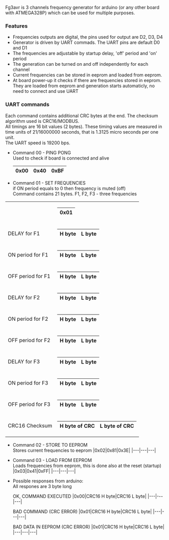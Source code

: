 Fg3avr is 3 channels frequency generator for arduino (or any other board with ATMEGA328P) which can be used for multiple purposes. 

### Features

* Frequencies outputs are digital, the pins used for output are D2, D3, D4
* Generator is driven by UART commads. The UART pins are default D0 and D1
* The frequencies are adjustable by startup delay, 'off' period and 'on' period
* The generation can be turned on and off independently for each channel
* Current frequencies can be stored in eeprom and loaded from eeprom.
* At board power-up it checks if there are frequencies stored in eeprom. They are loaded from eeprom and generation starts automaticly, no need to connect and use UART

### UART commands

Each command contains additional CRC bytes at the end. The checksum algorithm used is CRC16/MODBUS.  
All timings are 16 bit values (2 bytes). These timing values are measured in time units of 21/16000000 seconds, that is 1.3125 micro seconds per one unit.   
The UART speed is 19200 bps.   

* Command 00 - PING PONG  
  Used to check if board is connected and alive
  
  |0x00|0x40|0xBF|  
  |---|---|---|
  
* Command 01 - SET FREQUENCIES  
  if ON period equals to 0 then frequency is muted (off)  
  Command contains 21 bytes. F1, F2, F3 - three frequencies  

<table>
<tr>
     <td>   </td>
    <td>
        
|0x01|
|---|
        
</tr>
<tr>
    <td>DELAY for F1</td>
    <td>
        
|H byte |L byte|
|---|---|

</tr>
<tr>
    <td>ON period for F1</td>
    <td>
        
|H byte |L byte|
|---|---|

</tr>
<tr>
    <td>OFF period for F1</td>
    <td>
        
|H byte |L byte|
|---|---|

</tr>
<tr>
    <td>DELAY for F2</td>
    <td>
        
|H byte |L byte|
|---|---|

</tr>
<tr>
    <td>ON period for F2</td>
    <td>
        
|H byte |L byte|
|---|---|

</tr>
<tr>
    <td>OFF period for F2</td>
    <td>
        
|H byte |L byte|
|---|---|

</tr>
<tr>
    <td>DELAY for F3</td>
    <td>
        
|H byte |L byte|
|---|---|

</tr>
<tr>
    <td>ON period for F3</td>
    <td>
        
|H byte |L byte|
|---|---|

</tr>
<tr>
    <td>OFF period for F3</td>
    <td>
        
|H byte |L byte|
|---|---|

</tr>

<tr>
    <td>CRC16 Checksum</td>
    <td>
        
|H byte of CRC|L byte of CRC|
|---|---|

</tr>

</table>
   

* Command 02 - STORE TO EEPROM  
  Stores current frequencies to eeprom
  |0x02|0x81|0x3E|
  |---|---|---|

* Command 03 - LOAD FROM EEPROM  
  Loads frequencies from eeprom, this is done also at the reset (startup)
  |0x03|0x41|0xFF|
  |---|---|---|

* Possible responses from arduino:  
  All respones are 3 byte long
  
  OK, COMMAND EXECUTED
  |0x00|CRC16 H byte|CRC16 L byte|
  |---|---|---|

  BAD COMMAND (CRC ERROR)
  |0x01|CRC16 H byte|CRC16 L byte|
  |---|---|---|

  BAD DATA IN EEPROM (CRC ERROR)
  |0x01|CRC16 H byte|CRC16 L byte|
  |---|---|---|
